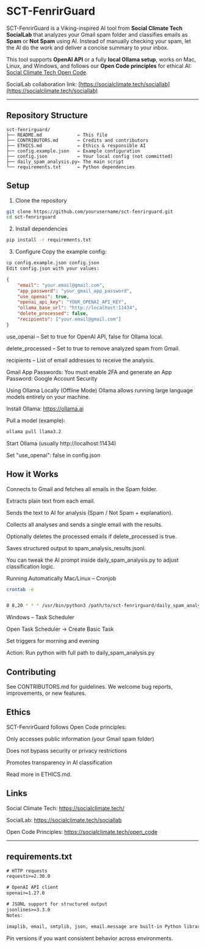 # SCT-FenrirGuard

SCT-FenrirGuard is a Viking-inspired AI tool from **Social Climate Tech SocialLab** that analyzes your Gmail spam folder and classifies emails as **Spam** or **Not Spam** using AI. Instead of manually checking your spam, let the AI do the work and deliver a concise summary to your inbox.

This tool supports **OpenAI API** or a fully **local Ollama setup**, works on Mac, Linux, and Windows, and follows our **Open Code principles** for ethical AI: [Social Climate Tech Open Code](https://socialclimate.tech/open_code).

SocialLab collaboration link: [https://socialclimate.tech/sociallab](https://socialclimate.tech/sociallab)

---

## **Repository Structure**

```text
sct-fenrirguard/
├── README.md             ← This file
├── CONTRIBUTORS.md       ← Credits and contributors
├── ETHICS.md             ← Ethics & responsible AI
├── config.example.json   ← Example configuration
├── config.json           ← Your local config (not committed)
├── daily_spam_analysis.py← The main script
└── requirements.txt      ← Python dependencies

```

## Setup
1. Clone the repository
```bash
git clone https://github.com/yourusername/sct-fenrirguard.git
cd sct-fenrirguard

```
2. Install dependencies
```bash
pip install -r requirements.txt
```

3. Configure
Copy the example config:
```bash
cp config.example.json config.json
Edit config.json with your values:
```
```json
{
    "email": "your.email@gmail.com",
    "app_password": "your_gmail_app_password",
    "use_openai": true,
    "openai_api_key": "YOUR_OPENAI_API_KEY",
    "ollama_base_url": "http://localhost:11434",
    "delete_processed": false,
    "recipients": ["your.email@gmail.com"]
}
```

use_openai – Set to true for OpenAI API, false for Ollama local.

delete_processed – Set to true to remove analyzed spam from Gmail.

recipients – List of email addresses to receive the analysis.

Gmail App Passwords: You must enable 2FA and generate an App Password: Google Account Security

Using Ollama Locally (Offline Mode)
Ollama allows running large language models entirely on your machine.

Install Ollama: https://ollama.ai

Pull a model (example):
```bash
ollama pull llama3.2
```
Start Ollama (usually http://localhost:11434)

Set "use_openai": false in config.json

## How it Works
Connects to Gmail and fetches all emails in the Spam folder.

Extracts plain text from each email.

Sends the text to AI for analysis (Spam / Not Spam + explanation).

Collects all analyses and sends a single email with the results.

Optionally deletes the processed emails if delete_processed is true.

Saves structured output to spam_analysis_results.jsonl.

You can tweak the AI prompt inside daily_spam_analysis.py to adjust classification logic.

Running Automatically
Mac/Linux – Cronjob
```bash
crontab -e
```
```bash

0 8,20 * * * /usr/bin/python3 /path/to/sct-fenrirguard/daily_spam_analysis.py
```

Windows – Task Scheduler

Open Task Scheduler → Create Basic Task

Set triggers for morning and evening

Action: Run python with full path to daily_spam_analysis.py

## Contributing
See CONTRIBUTORS.md for guidelines. We welcome bug reports, improvements, or new features.

## Ethics
SCT-FenrirGuard follows Open Code principles:

Only accesses public information (your Gmail spam folder)

Does not bypass security or privacy restrictions

Promotes transparency in AI classification

Read more in ETHICS.md.

## Links
Social Climate Tech: https://socialclimate.tech/

SocialLab: https://socialclimate.tech/sociallab

Open Code Principles: https://socialclimate.tech/open_code

---

## **requirements.txt**

```txt
# HTTP requests
requests>=2.30.0

# OpenAI API client
openai>=1.27.0

# JSONL support for structured output
jsonlines>=3.3.0
Notes:

imaplib, email, smtplib, json, email.message are built-in Python libraries.

```
Pin versions if you want consistent behavior across environments.
